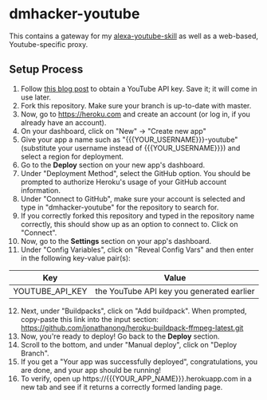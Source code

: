 # dmhacker-youtube

This contains a gateway for my [alexa-youtube-skill](https://github.com/dmhacker/alexa-youtube-skill) as well as a web-based, Youtube-specific proxy.

## Setup Process

1. Follow [this blog post](https://elfsight.com/blog/2016/12/how-to-get-youtube-api-key-tutorial/) to obtain a YouTube API key. Save it; it will come in use later.
2. Fork this repository. Make sure your branch is up-to-date with master.
3. Now, go to https://heroku.com and create an account (or log in, if you already have an account).
4. On your dashboard, click on "New" -> "Create new app"
5. Give your app a name such as "{{{YOUR_USERNAME}}}-youtube" (substitute your username instead of {{{YOUR_USERNAME}}}) and select a region for deployment.
6. Go to the __Deploy__ section on your new app's dashboard.
7. Under "Deployment Method", select the GitHub option. You should be prompted to authorize Heroku's usage of your GitHub account information. 
8. Under "Connect to GitHub", make sure your account is selected and type in "dmhacker-youtube" for the repository to search for.
9. If you correctly forked this repository and typed in the repository name correctly, this should show up as an option to connect to. Click on "Connect".
10. Now, go to the __Settings__ section on your app's dashboard.
11. Under "Config Variables", click on "Reveal Config Vars" and then enter in the following key-value pair(s):

| Key                  | Value                                                                 |
| -------------------- | --------------------------------------------------------------------- |
| YOUTUBE_API_KEY      | the YouTube API key you generated earlier                             |

12. Next, under "Buildpacks", click on "Add buildpack". When prompted, copy-paste this link into the input section: https://github.com/jonathanong/heroku-buildpack-ffmpeg-latest.git
13. Now, you're ready to deploy! Go back to the __Deploy__ section.
14. Scroll to the bottom, and under "Manual deploy", click on "Deploy Branch". 
15. If you get a "Your app was successfully deployed", congratulations, you are done, and your app should be running!
16. To verify, open up https://{{{YOUR_APP_NAME}}}.herokuapp.com in a new tab and see if it returns a correctly formed landing page.
